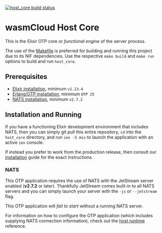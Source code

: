 [![host_core build status](https://img.shields.io/github/workflow/status/wasmcloud/wasmcloud-otp/HostCore%20Elixir%20CI)](https://github.com/wasmCloud/wasmcloud-otp/actions/workflows/host_core.yml)

# wasmCloud Host Core

This is the Elixir OTP core or _functional engine_ of the server process.

The use of the [Makefile](./Makefile) is preferred for building and running this project due to its NIF dependencies. Use the respective `make build` and `make run` options to build and run `host_core`.

## Prerequisites

- [Elixir installation](https://elixir-lang.org/install.html), minimum `v1.13.4`
- [Erlang/OTP installation](https://elixir-lang.org/install.html#installing-erlang), minimum `OTP 25`
- [NATS installation](https://docs.nats.io/nats-server/installation), minimum `v2.7.2`

## Installation and Running

If you have a functioning Elixir development environment that includes NATS, then you can simply git pull this entire repository, `cd` into the `host_core` directory, and run `iex -S mix` to launch the application with an active `iex` console.

If instead you prefer to work from the production release, then consult our [installation](https://wasmcloud.dev/overview/installation/) guide for the exact instructions.

### NATS

This OTP application requires the use of NATS with the JetStream server enabled (**v2.7.2** or later). Thankfully JetStream comes built-in to all NATS servers and you can simply launch your server with the `-js` or `--jetstream` flag.

This OTP application will _fail to start_ without a running NATS server.

For information on how to configure the OTP application (which includes supplying NATS connection information), check out the [host runtime](https://wasmcloud.dev/reference/host-runtime/) reference.
